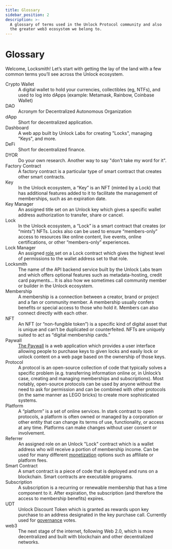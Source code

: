 ```yaml
---
title: Glossary
sidebar_position: 2
description: >-
  A glossary of terms used in the Unlock Protocol community and also
  the greater web3 ecosystem we belong to.
---
```


# Glossary

Welcome, Locksmith! Let’s start with getting the lay of the land with a few common terms you’ll see across the Unlock ecosystem.

<dl>
  <dt>Crypto Wallet</dt>
    <dd>A digital wallet to hold your currencies, collectibles (eg, NTFs), and 
    used to log into dApps (example: Metamask, Rainbow, Coinbase Wallet)</dd>

  <dt>DAO</dt>
    <dd>Acronym for Decentralized Autonomous Organization</dd>

  <dt>dApp</dt>
    <dd>Short for decentralized application.</dd>
            
  <dt>Dashboard</dt>
    <dd>A web app built by Unlock Labs for creating "Locks", managing "Keys", 
      and more.</dd>

  <dt>DeFi</dt>
    <dd>Short for decentralized finance.</dd>

  <dt>DYOR</dt>
    <dd>Do your own research. Another way to say "don't take my word for it".</dd>

  <dt>Factory Contract</dt>
    <dd>A factory contract is a particular type of smart contract that creates other smart contracts.</dd>

  <dt>Key</dt>
    <dd>In the Unlock ecosystem, a “Key” is an NFT (minted by a Lock) that has 
    additional features added to it to facilitate the management of memberships, 
    such as an expiration date.</dd>
  
  <dt>Key Manager</dt>
    <dd>An assigned title set on an Unlock key which gives a specific wallet
    address authorization to transfer, share or cancel.</dd>

  <dt>Lock</dt>
    <dd>In the Unlock ecosystem, a “Lock” is a smart contract that creates 
    (or “mints”) NFTs. Locks also can be used to ensure “members-only” access 
    to resources like online content, live events, online certifications, or 
    other “members-only” experiences.</dd>
  
  <dt>Lock Manager</dt>
    <dd>An assigned <a href="/core-protocol/public-lock/access-control#roles">role </a>
    set on a Lock contract which gives the highest level of permissions to the 
    wallet address set to that role.</dd>
  
  <dt>Locksmith</dt>
    <dd>The name of the API backend service built by the Unlock Labs team and which offers optional features such as metadata-hosting, credit card payments...  It is also how we sometimes call community member or builder in the Unlock ecosystem. </dd>

  <dt>Membership</dt>
    <dd>A membership is a connection between a creator, brand or project and a 
    fan or community member. A membership usually confers benefits or special access 
    to those who hold it. Members can also connect directly with each other.</dd>

  <dt>NFT</dt>
    <dd>An NFT (or “non-fungible token”) is a specific kind of digital asset that 
    is unique and can’t be duplicated or counterfeited. NFTs are uniquely suited 
    to act as “digital membership cards.”</dd>

  <dt>Paywall</dt>
    <dd><a href="/tools/checkout/paywall/">The Paywall</a> is a web application which 
    provides a user interface allowing people to purchase keys to given locks and 
    easily lock or unlock content on a web page based on the ownership of those 
    keys.</dd>
  
  <dt>Protocol</dt>
    <dd>A protocol is an open-source collection of code that typically solves a 
    specific problem (e.g. transferring information online or, in Unlock’s case, 
    creating and managing memberships and subscriptions). Most notably, open-source 
    protocols can be used by anyone without the need to ask for permission and can 
    be combined with other protocols (in the same manner as LEGO bricks) to create 
    more sophisticated systems.</dd>

  <dt>Platform</dt>
    <dd>A “platform” is a set of online services. In stark contrast to open 
    protocols, a platform is often owned or managed by a corporation or other 
    entity that can change its terms of use, functionality, or access at any time. 
    Platforms can make changes without user consent or involvement.</dd>

  <dt>Referrer</dt>
    <dd>An assigned role on an Unlock "Lock" contract which is a wallet address
    who will receive a portion of membership income. Can be used for many 
    different <a href="https://unlock-protocol.com/blog/referral-fees">monetization</a> options such as affiliate or platform fees.</dd>
  
  <dt>Smart Contract</dt>
    <dd>A smart contract is a piece of code that is deployed and runs on a blockchain. Smart contracts are executable programs.</dd>

  <dt>Subscription</dt>
    <dd>A subscription is a recurring or renewable membership that has a time 
    component to it. After expiration, the subscription (and therefore the access 
    to membership benefits) expires.</dd>

  <dt>UDT</dt>
    <dd>Unlock Discount Token which is granted as rewards upon key purchase to 
    an address designated in the key purchase call. Currently used for  
    <a href="/governance/"> governance</a> votes.</dd>

  <dt>web3</dt>
    <dd>The next stage of the internet, following Web 2.0, which is more 
decentralized and built with blockchain and other decentralized networks.</dd>
</dl>
